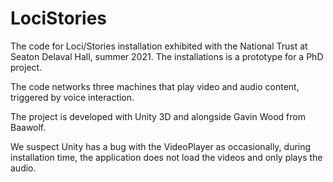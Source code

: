 # LociStories
The code for Loci/Stories installation exhibited with the National Trust at Seaton Delaval Hall, summer 2021. The installations is a prototype for a PhD project.

The code networks three machines that play video and audio content, triggered by voice interaction. 

The project is developed with Unity 3D and alongside Gavin Wood from Baawolf.

We suspect Unity has a bug with the VideoPlayer as occasionally, during installation time, the application does not load the videos and only plays the audio. 
